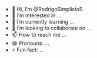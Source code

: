 - 👋 Hi, I’m @RodrigoSimplicioS
- 👀 I’m interested in ...
- 🌱 I’m currently learning ...
- 💞️ I’m looking to collaborate on ...
- 📫 How to reach me ...
- 😄 Pronouns: ...
- ⚡ Fun fact: ...

<!---
RodrigoSimplicioS/RodrigoSimplicioS is a ✨ special ✨ repository because its `README.md` (this file) appears on your GitHub profile.
You can click the Preview link to take a look at your changes.
--->
